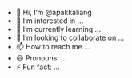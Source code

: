 - 👋 Hi, I’m @apakkaliang
- 👀 I’m interested in ...
- 🌱 I’m currently learning ...
- 💞️ I’m looking to collaborate on ...
- 📫 How to reach me ...
- 😄 Pronouns: ...
- ⚡ Fun fact: ...

<!---
apakkaliang/apakkaliang is a ✨ special ✨ repository because its `README.md` (this file) appears on your GitHub profile.
You can click the Preview link to take a look at your changes.
--->
